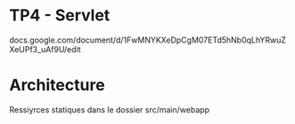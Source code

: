 # TP4 - Servlet

docs.google.com/document/d/1FwMNYKXeDpCgM07ETd5hNb0qLhYRwuZXeUPf3_uAf9U/edit

# Architecture

Ressiyrces statiques dans le dossier src/main/webapp